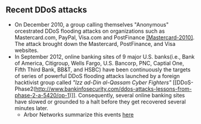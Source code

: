 Recent DDoS attacks
---


- On December 2010, a group calling themselves "Anonymous" orcestrated DDoS flooding attacks on organizations such as Mastercard.com, PayPal, Visa.com and PostFinance [[Mastercard-2010]](http://www.theguardian.com/media/2010/dec/08/operation-payback-mastercard-website-wikileaks). The attack brought down the Mastercard, PostFinance, and Visa websites.
- In September 2012, online banking sites of 9 major U.S. banks(i.e., Bank of America, Citigroup, Wells Fargo, U.S. Bancorp, PNC, Captial One, Fifth Third Bank, BB&T, and HSBC) have been continuously the targets of series of powerful DDoS flooding attacks launched by a foreign hacktivist group called *"Izz ad-Din al-Qassam Cyber Fighters"* [[DDoS-Phase2(http://www.bankinfosecurity.com/ddos-attacks-lessons-from-phase-2-a-5420/op-1)]]. Consequently, several online banking sites have slowed or grounded to a halt before they get recovered several minutes later.
  - Arbor Networks summarize this events [here](http://www.arbornetworks.com/asert/2012/12/lessons-learned-from-the-u-s-financial-services-ddos-attacks/)
